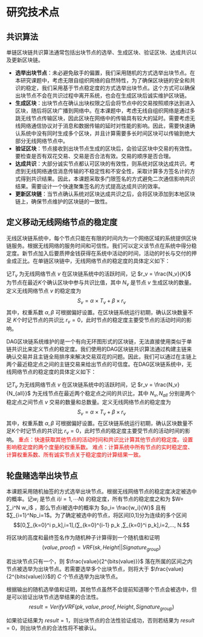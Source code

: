 # 研究技术点

## 共识算法

单链区块链共识算法通常包括出块节点的选举、生成区块、验证区块、达成共识以及更新区块链。
* **选举出块节点**：未必避免敌手的偏置，我们采用随机的方式选举出块节点。在本研究课题中，考虑无限自组织网络的自然特性，为了确保区块链的安全和共识的稳定，我们采用基于节点稳定度的方式选举出块节点。这个方式可以确保出块节点不会在共识过程中离开系统，也会在生成区块后诚实维护区块链。
* **生成区块**：出块节点在确认出块权限之后会将节点中的交易按照顺序达到进入区块，随后将区块广播到网络中。在本课题中，考虑无线自组织网络是通过多跳无线节点传输区块，因此区块在网络中的传输具有较大的延时。需要考虑无线网络通信协议对于消息和数据传输的延时对性能的影响。因此，需要快速确认系统中没有同时生成多个区块，并且计算需要多长时间区块可以传输到绝大部分无线网络节点中。
* **验证区块**：节点接收到出块节点生成的区块后，会验证区块中交易的有效性。要检查是否有双花交易、交易是否合法有效。交易的顺序是否合理。
* **达成共识**：大部分诚实节点都认可区块的有效性，则系统对区块达成共识。考虑到无线网络通信消息传输的不稳定性和不安全性，采取计算多方签名计的方式得到共识结果。因此，本课题采取多门限签名的方式避免二次通信影响共识结果。需要设计一个快速聚集签名的方式提高达成共识的效率。
* **更新区块链**：当节点确认系统对区块达成共识之后，会将区块添加到本地区块链上，确保节点维护的区块链的一致性。

## 定义移动无线网络节点的稳定度

无线区块链系统中，每个节点只能在有限的时间内为一个网络区域的系统提供区块链服务。根据无线网络的服务时间和可信性。我们可以定义该节点在系统中得分稳定度。新节点加入后要质押金钱获得在系统中活动的时间，活动的时长与交付的押金成正比。在单链区块链中，无线网络节点的稳定度的具体定义如下：

记$T_v$ 为无线网络节点 $v$ 在区块链系统中的活跃时间，记 $r_v = \frac{N_v}{K}$ 为节点在最近$K$个确认区块中参与共识比值，其中 $N_v$ 是节点 $v$ 生成区块的数量。定义无线网络节点 $v$ 的稳定度为 
$$S_v= \alpha\times T_v+ \beta\times r_v$$
其中，权重系数 $\alpha, \beta$ 可根据偏好设置。在区块链系统运行初期，确认区块数量不足 $K$个时记节点的共识比 $r_v = 0$，此时节点的稳定度主要受节点的活动时间的影响。

DAG区块链系统维护的是一个有向无环图形式的区块链，无法直接使用类似于单链共识比来定义节点的稳定度。我们使用的DAG区块链共识算法通过构建主链来确认交易并且主链全局排序来解决交易双花的问题。因此，我们可以通过在主链上两个最近稳定点之间的主链交易来给出节点的可信度。在DAG区块链系统中，无线网络节点的稳定度的具体定义如下：

记$T_v$ 为无线网络节点 $v$ 在区块链系统中的活跃时间，记 $r_v = \frac{N_v}{N_{all}}$ 为无线节点在最近两个稳定点之间的共识比，其中 $N_v, N_{all}$ 分别是两个稳定点之间节点 $v$ 交易的数量和总数量。定义无线网络节点的稳定度为 
$$S_v= \alpha\times T_v+ \beta\times r_v$$
其中，权重系数 $\alpha, \beta$ 可根据偏好设置。在区块链系统运行初期，确认区块数量不足K个时记节点的共识比 $r_v = 0$，此时节点的稳定度主要受节点的活动时间的影响。
<font color = red>
重点：快速获取其他节点的活动时间和共识比计算其他节点的稳定度。设置影响稳定度的两个度量的权重系数。
难点：计算系统中所有节点的实时稳定度、计算权重系数、所有诚实节点关于稳定度的计算结果一致。
</font>

## 轮盘赌选举出块节点

本课题采用随机抽签的方式选举出块节点。根据无线网络节点的稳定度决定被选中的概率。记$w_i$ 是节点 $i (i = 1, \cdots N)$ 的稳定度，所有节点的稳定度之和为 $W= ∑_i^N w_i$ ，那么节点i被选中的概率为 $p_i=  \frac{w_i}{W}$ 且有 $∑_{i=1}^Np_i=1$。为了确定被选中的节点，将区间[0,1]分为连续的多个区间
$$[0,∑_{k=0}^i p_k],i=1],(∑_{k=0}^{i-1} p_k ,∑_{k=0}^i p_k],i=2,…, N.$$

将区块的高度和最终签名作为随机种子计算得到一个随机值和证明
$$(value,proof)=VRF(sk,Height||Signature_{group})$$

若出块节点只有一个，则 $\frac{value}{2^{bits(value)}}$ 落在所属的区间之内节点被选举为出块节点。若需要选举多个出块节点，则将大于 $\frac{value}{2^{bits(value)}}$的 $C$ 个节点选举为出块节点。

根据输出的随机选举值和证明，其他节点虽然不会提前知道哪个节点会被选中，但是可以验证出块节点选举结果的合法性。
$$result=VerifyVRF(pk, value, proof, Height,Signature_{group})$$

如果验证结果为 $result= 1$，则出块节点的合法性验证成功，否则若结果为 $result= 0$，则出块节点的合法性将不被承认。
